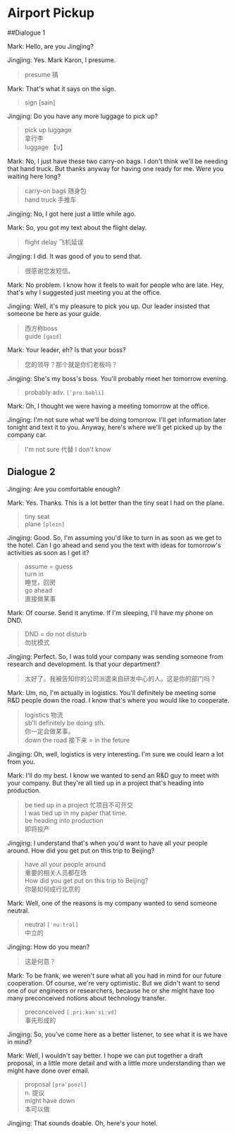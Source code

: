 # Airport Pickup  

##Dialogue 1  

Mark:  Hello, are you Jingjing?  

Jingjing:  Yes.  Mark Karon, I presume.  
> presume 猜  

Mark:  That's what it says on the sign. 
> sign [sain] 

Jingjing:  Do you have any more luggage to pick up?  
> pick up luggage  
> 拿行李  
> luggage 【u】

Mark:  No, I just have these two carry-on bags.  I don't think we'll be needing that hand truck.  But thanks anyway for having one ready for me.  Were you waiting here long?  
> carry-on bags 随身包  
> hand truck 手推车  

Jingjing:  No, I got here just a little while ago.  

Mark:  So, you got my text about the flight delay.  
> flight delay 飞机延误  

Jingjing:  I did.  It was good of you to send that.  
> 很感谢您发短信。  

Mark: No problem.  I know how it feels to wait for people who are late.  Hey, that's why I suggested just meeting you at the office.  
> 

Jingjing:  Well, it's my pleasure to pick you up.  Our leader insisted that someone be here as your guide.
> 西方称boss  
> guide `[ɡaɪd]`

Mark:  Your leader, eh?  Is that your boss?  
> 您的领导？那个就是你们老板吗？  

Jingjing:  She's my boss's boss.  You'll probably meet her tomorrow evening.  
> probably adv. `[ˈprɑːbəbli]`

Mark:  Oh, I thought we were having a meeting tomorrow at the office.  

Jingjing:  I'm not sure what we'll be doing tomorrow.  I'll get information later tonight and text it to you.  Anyway, here's where we'll get picked up by the company car.
> I'm not sure 代替 I don't know  

## Dialogue 2 
Jingjing:  Are you comfortable enough?  

Mark:  Yes.  Thanks.  This is a lot better than the tiny seat I had on the plane.  
> tiny seat  
> plane `[pleɪn]`  

Jingjing:  Good.  So, I'm assuming you'd like to turn in as soon as we get to the hotel.  Can I go ahead and send you the text with ideas for tomorrow's activities as soon as I get it?

> assume = guess  
> turn in  
> 睡觉，回房  
> go ahead  
> 直接做某事  

Mark:  Of course.  Send it anytime.  If I'm sleeping, I'll have my phone on DND.  
> DND = do not disturb  
> 勿扰模式  

Jingjing:  Perfect.  So, I was told your company was sending someone from research and development.  Is that your department?  
> 太好了。我被告知你的公司派遣来自研发中心的人。这是你的部门吗？  

Mark:  Um, no, I'm actually in logistics.  You'll definitely be meeting some R&D people down the road.  I know that's where you would like to cooperate.  
> logistics 物流  
> sb'll definitely be doing sth.  
> 你一定会做某事。  
> down the road 接下来 = in the feture  

Jingjing:  Oh, well, logistics is very interesting.  I'm sure we could learn a lot from you.  

Mark:  I'll do my best.  I know we wanted to send an R&D guy to meet with your company.  But they're all tied up in a project that's heading into production. 
> be tied up in a project 忙项目不可开交  
> I was tied up in my paper that time.  
> be heading into production  
> 即将投产  

Jingjing:  I understand that's when you'd want to have all your people around.  How did you get put on this trip to Beijing?  
> have all your people around  
> 重要的相关人员都在场  
> How did you get put on this trip to Beijing?    
> 你是如何成行北京的

Mark:  Well, one of the reasons is my company wanted to send someone neutral.  
> neutral `[ˈnuːtrəl]`  
> 中立的  

Jingjing:  How do you mean?  
> 这是何意？

Mark:  To be frank, we weren't sure what all you had in mind for our future cooperation.  Of course, we're very optimistic.  But we didn't want to send one of our engineers or researchers, because he or she might have too many preconceived notions about technology transfer.
> preconceived `[ˌpriːkənˈsiːvd]`  
> 事先形成的  

Jingjing:  So, you've come here as a better listener, to see what it is we have in mind?  


Mark:  Well, I wouldn't say better.  I hope we can put together a draft proposal, in a little more detail and with a little more understanding than we might have done over email.  
> proposal `[prəˈpoʊzl] `  
> n. 提议  
> might have down  
> 本可以做  

Jingjing:  That sounds doable.  Oh, here's your hotel.  




